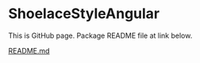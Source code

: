 # ShoelaceStyleAngular

This is GitHub page. Package README file at link below.

[README.md](/blob/master/projects/shoelace-style-angular/README.md)
